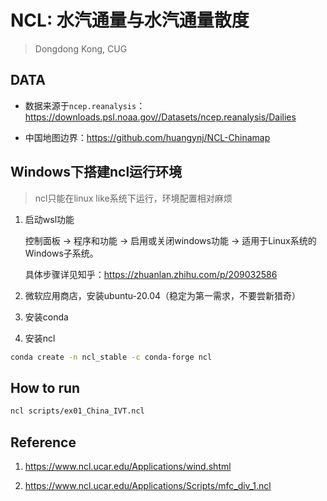 
# NCL: 水汽通量与水汽通量散度

> Dongdong Kong, CUG

## DATA

- 数据来源于`ncep.reanalysis`：<https://downloads.psl.noaa.gov//Datasets/ncep.reanalysis/Dailies>

- 中国地图边界：<https://github.com/huangynj/NCL-Chinamap>


## Windows下搭建ncl运行环境

> ncl只能在linux like系统下运行，环境配置相对麻烦

1. 启动wsl功能

   控制面板 -> 程序和功能 -> 启用或关闭windows功能 -> 适用于Linux系统的Windows子系统。

   具体步骤详见知乎：<https://zhuanlan.zhihu.com/p/209032586>

2. 微软应用商店，安装ubuntu-20.04（稳定为第一需求，不要尝新猎奇）

3. 安装conda

4. 安装ncl

```bash
conda create -n ncl_stable -c conda-forge ncl
```

## How to run

```bash
ncl scripts/ex01_China_IVT.ncl
```

## Reference

1. <https://www.ncl.ucar.edu/Applications/wind.shtml>

2. <https://www.ncl.ucar.edu/Applications/Scripts/mfc_div_1.ncl>

